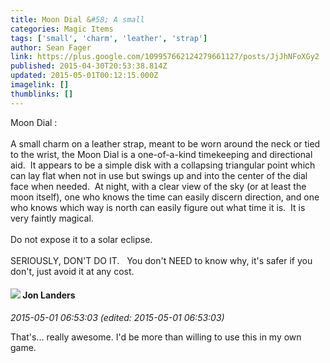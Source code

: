 ```yaml
---
title: Moon Dial &#58; A small
categories: Magic Items
tags: ['small', 'charm', 'leather', 'strap']
author: Sean Fager
link: https://plus.google.com/109957662124279661127/posts/JjJhNFoXGy2
published: 2015-04-30T20:53:38.814Z
updated: 2015-05-01T00:12:15.000Z
imagelink: []
thumblinks: []
---
```


Moon Dial :<br /><br />A small charm on a leather strap, meant to be worn around the neck or tied to the wrist, the Moon Dial is a one-of-a-kind timekeeping and directional aid.  It appears to be a simple disk with a collapsing triangular point which can lay flat when not in use but swings up and into the center of the dial face when needed.  At night, with a clear view of the sky (or at least the moon itself), one who knows the time can easily discern direction, and one who knows which way is north can easily figure out what time it is.  It is very faintly magical.<br /><br />Do not expose it to a solar eclipse. <br /><br />SERIOUSLY, DON&#39;T DO IT.   You don&#39;t NEED to know why, it&#39;s safer if you don&#39;t, just avoid it at any cost.
<div id='comment z13itd0qdw2kh3zvd23tfpxyys3ledsbf04'>
  <h4><img src='{{site.baseurl}}//images/avatars/107333235800153192973_photo.jpg'> Jon Landers</h4>
      <p><cite>2015-05-01 06:53:03 (edited: 2015-05-01 06:53:03)</cite></p>
        <p>That&#39;s... really awesome. I&#39;d be more than willing to use this in my own game.</p>
</div>
        